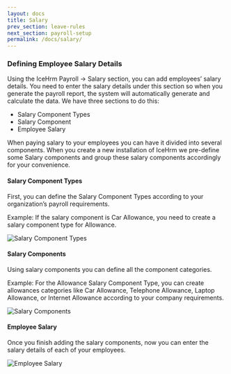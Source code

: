 ```yaml
---
layout: docs
title: Salary
prev_section: leave-rules
next_section: payroll-setup
permalink: /docs/salary/
---
```


### Defining Employee Salary Details

Using the IceHrm Payroll -> Salary section, you can add employees’ salary details. You need to enter the salary details under this section so when you generate the payroll report, the system will automatically generate and calculate the data. We have three sections to do this:

- Salary Component Types
- Salary Component
- Employee Salary

When paying salary to your employees you can have it divided into several components. When you create a new installation of IceHrm we pre-define some Salary components and group these salary components accordingly for your convenience.

#### Salary Component Types

First, you can define the Salary Component Types according to your organization’s payroll requirements.

Example: If the salary component is Car Allowance, you need to create a salary component type for Allowance.

![Salary Component Types](https://files.gitbook.com/v0/b/gitbook-28427.appspot.com/o/assets%2F-LSTAqbcVhk-wxBWPiuv%2F-MXf_eUXpr4WMKemTArz%2F-MXg1WDPy7IJ5SZ_zzMb%2Fimage.png?alt=media&token=609811b6-9434-40db-b057-122daf98d53b)

#### Salary Components

Using salary components you can define all the component categories.

Example: For the Allowance Salary Component Type, you can create allowances categories like Car Allowance, Telephone Allowance, Laptop Allowance, or Internet Allowance according to your company requirements.

![Salary Components](https://files.gitbook.com/v0/b/gitbook-28427.appspot.com/o/assets%2F-LSTAqbcVhk-wxBWPiuv%2F-MXf_eUXpr4WMKemTArz%2F-MXg43C0JvUiv3C-BnSp%2Fimage.png?alt=media&token=ae1f91ad-986c-4f66-8fa1-d609f97f390c)

#### Employee Salary

Once you finish adding the salary components, now you can enter the salary details of each of your employees.

![Employee Salary](https://icehrm.com/explore/wp-content/uploads/2021/11/saldetails-1024x424.png)